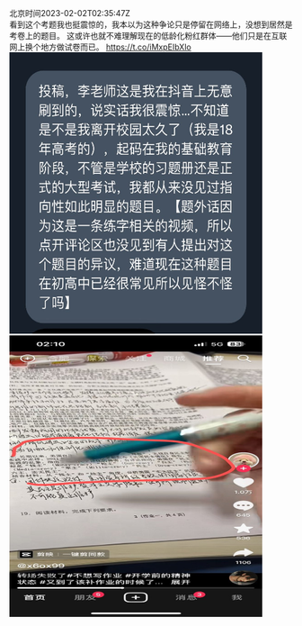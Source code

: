 北京时间2023-02-02T02:35:47Z<br>看到这个考题我也挺震惊的，我本以为这种争论只是停留在网络上，没想到居然是考卷上的题目。
这或许也就不难理解现在的低龄化粉红群体——他们只是在互联网上换个地方做试卷而已。 https://t.co/iMxpEIbXlo<br><img src='/temp/image/2023/x-Month-2/1620853435087343617_0.jpg' width='450' height='500'><img src='/temp/image/2023/x-Month-2/1620853435087343617_1.jpg' width='450' height='500'><br><br>